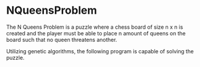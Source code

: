 # NQueensProblem

The N Queens Problem is a puzzle where a chess board of size n x n is created and the player must be able to place n amount of queens
on the board such that no queen threatens another.

Utilizing genetic algorithms, the following program is capable of solving the puzzle. 

